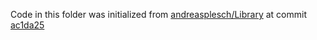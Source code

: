 Code in this folder was initialized from [andreasplesch/Library](https://github.com/andreasplesch/Library/tree/gh-pages/Viewer) at commit [ac1da25](https://github.com/andreasplesch/Library/commit/ac1da256198fb8025ad1bd4bad252a44762e7741)